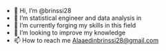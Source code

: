 - 👋 Hi, I’m @brinssi28
- 👀 I’m statistical engineer and data analysis in 
- 🌱 I’m currently forging my skills in this field 
- 💞️ I’m looking to improve my knowledge 
- 📫 How to reach me Alaaedinbrinssi28@gmail.com 

<!---
brinssi28/brinssi28 is a ✨ special ✨ repository because its `README.md` (this file) appears on your GitHub profile.
You can click the Preview link to take a look at your changes.
--->
